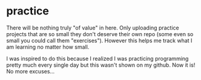 # practice
There will be nothing truly "of value" in here. Only uploading practice projects that are so small they don't deserve their own repo (some even so small you could call them "exercises"). However this helps me track what I am learning no matter how small.

I was inspired to do this because I realized I was practicing programming pretty much every single day but this wasn't shown on my github. Now it is! No more excuses...
